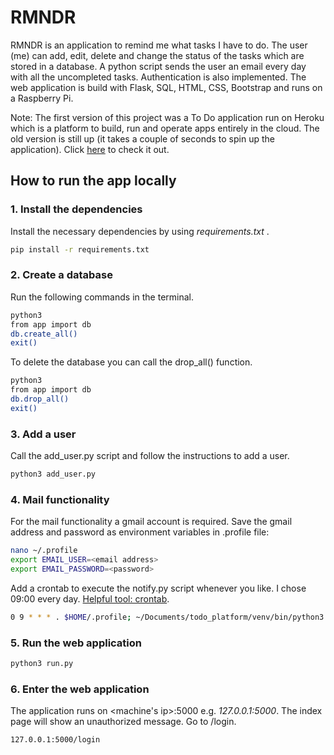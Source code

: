 # RMNDR
RMNDR is an application to remind me what tasks I have to do. The user (me) can add, edit, delete and change the status of 
the tasks which are stored in a database. A python script sends the user an email every day with all the uncompleted tasks.
Authentication is also implemented. The web application is build with Flask, SQL, HTML, CSS, Bootstrap and runs on a Raspberry Pi.
 
Note: The first version of this project was a To Do application run on Heroku which is a platform to build, run and 
operate apps entirely in the cloud. The old version is still up (it takes a couple of seconds to spin up the application).
 Click [here](https://todo-platform.herokuapp.com/) to check it out.

## How to run the app locally 

### 1. Install the dependencies
Install the necessary dependencies by using *requirements.txt* .
```bash
pip install -r requirements.txt
```

### 2. Create a database
Run the following commands in the terminal.
```bash
python3
from app import db
db.create_all()
exit()
```
To delete the database you can call the drop_all() function.
```bash
python3
from app import db
db.drop_all()
exit()
```

### 3. Add a user
Call the add_user.py script and follow the instructions to add a user.
```bash
python3 add_user.py 
````

### 4. Mail functionality
For the mail functionality a gmail account is required. Save the gmail address and password as environment variables in .profile file:
```bash
nano ~/.profile
export EMAIL_USER=<email address>
export EMAIL_PASSWORD=<password>
```
Add a crontab to execute the notify.py script whenever you like. I chose 09:00 every day. [Helpful tool: crontab](https://crontab.guru).
```bash
0 9 * * * . $HOME/.profile; ~/Documents/todo_platform/venv/bin/python3 ~/Documents/todo_platform/notify.py
```

### 5. Run the web application
```bash
python3 run.py
```

### 6. Enter the web application
The application runs on <machine's ip>:5000 e.g. *127.0.0.1:5000*.
The index page will show an unauthorized message. Go to /login.
```
127.0.0.1:5000/login
```